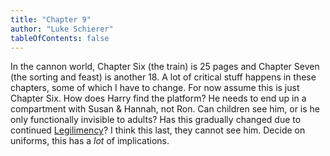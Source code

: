 ```yaml
---
title: "Chapter 9"
author: "Luke Schierer"
tableOfContents: false
---
```


In the cannon world, Chapter Six (the train) is 25 pages and Chapter Seven (the
sorting and feast) is another 18.  A lot of critical stuff happens in these
chapters, some of which I have to change.  For now assume this is just Chapter
Six. How does Harry find the platform?  He needs to end up in a compartment with
Susan & Hannah, not Ron.  Can children see him, or is he only functionally
invisible to adults?  Has this gradually changed due to continued
[Legilimency][AC]? I think this last, they cannot
see him.  Decide on uniforms, this has a *lot* of implications.  

[AC]: <../../appendices/appendix_c>
